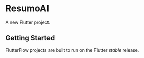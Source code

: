 # ResumoAI

A new Flutter project.

## Getting Started

FlutterFlow projects are built to run on the Flutter _stable_ release.
